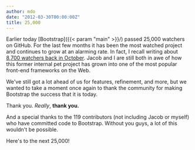 ```yaml
---
author: mdo
date: "2012-03-30T00:00:00Z"
title: 25,000
---
```


Earlier today [Bootstrap]({{< param "main" >}}/) passed 25,000 watchers on GitHub. For the last few months it has been the most watched project and continues to grow at an alarming rate. In fact, I recall writing about [8,700 watchers back in October](https://markdotto.com/2011/10/28/floored/). Jacob and I are still both in awe of how this former internal pet project has grown into one of the most popular front-end frameworks on the Web.

We've still got a lot ahead of us for features, refinement, and more, but we wanted to take a moment once again to thank the community for making Bootstrap the success that it is today.

Thank you. *Really*, **thank you.**

And a special thanks to the 119 contributors (not including Jacob or myself) who have committed code to Bootstrap. Without you guys, a lot of this wouldn't be possible.

Here's to the next 25,000!
